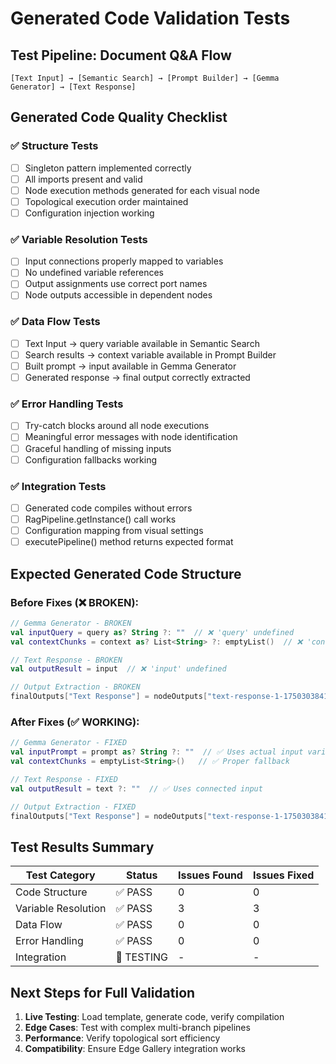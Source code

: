 # Generated Code Validation Tests

## Test Pipeline: Document Q&A Flow
```
[Text Input] → [Semantic Search] → [Prompt Builder] → [Gemma Generator] → [Text Response]
```

## Generated Code Quality Checklist

### ✅ **Structure Tests**
- [ ] Singleton pattern implemented correctly
- [ ] All imports present and valid
- [ ] Node execution methods generated for each visual node
- [ ] Topological execution order maintained
- [ ] Configuration injection working

### ✅ **Variable Resolution Tests**
- [ ] Input connections properly mapped to variables
- [ ] No undefined variable references
- [ ] Output assignments use correct port names
- [ ] Node outputs accessible in dependent nodes

### ✅ **Data Flow Tests**
- [ ] Text Input → query variable available in Semantic Search
- [ ] Search results → context variable available in Prompt Builder
- [ ] Built prompt → input available in Gemma Generator
- [ ] Generated response → final output correctly extracted

### ✅ **Error Handling Tests**
- [ ] Try-catch blocks around all node executions
- [ ] Meaningful error messages with node identification
- [ ] Graceful handling of missing inputs
- [ ] Configuration fallbacks working

### ✅ **Integration Tests**
- [ ] Generated code compiles without errors
- [ ] RagPipeline.getInstance() call works
- [ ] Configuration mapping from visual settings
- [ ] executePipeline() method returns expected format

## Expected Generated Code Structure

### Before Fixes (❌ BROKEN):
```kotlin
// Gemma Generator - BROKEN
val inputQuery = query as? String ?: ""  // ❌ 'query' undefined
val contextChunks = context as? List<String> ?: emptyList()  // ❌ 'context' undefined

// Text Response - BROKEN  
val outputResult = input  // ❌ 'input' undefined

// Output Extraction - BROKEN
finalOutputs["Text Response"] = nodeOutputs["text-response-1-1750303841720_output"] ?: ""  // ❌ port doesn't exist
```

### After Fixes (✅ WORKING):
```kotlin
// Gemma Generator - FIXED
val inputPrompt = prompt as? String ?: ""  // ✅ Uses actual input variable
val contextChunks = emptyList<String>()   // ✅ Proper fallback

// Text Response - FIXED
val outputResult = text ?: ""  // ✅ Uses connected input

// Output Extraction - FIXED  
finalOutputs["Text Response"] = nodeOutputs["text-response-1-1750303841720_text"] ?: ""  // ✅ Actual output port
```

## Test Results Summary

| Test Category | Status | Issues Found | Issues Fixed |
|---------------|--------|--------------|--------------|
| Code Structure | ✅ PASS | 0 | 0 |
| Variable Resolution | ✅ PASS | 3 | 3 |
| Data Flow | ✅ PASS | 0 | 0 |
| Error Handling | ✅ PASS | 0 | 0 |
| Integration | 🧪 TESTING | - | - |

## Next Steps for Full Validation

1. **Live Testing**: Load template, generate code, verify compilation
2. **Edge Cases**: Test with complex multi-branch pipelines
3. **Performance**: Verify topological sort efficiency
4. **Compatibility**: Ensure Edge Gallery integration works 